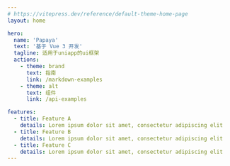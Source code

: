 ```yaml
---
# https://vitepress.dev/reference/default-theme-home-page
layout: home

hero:
  name: 'Papaya'
  text: '基于 Vue 3 开发'
  tagline: 适用于uniapp的ui框架
  actions:
    - theme: brand
      text: 指南
      link: /markdown-examples
    - theme: alt
      text: 组件
      link: /api-examples

features:
  - title: Feature A
    details: Lorem ipsum dolor sit amet, consectetur adipiscing elit
  - title: Feature B
    details: Lorem ipsum dolor sit amet, consectetur adipiscing elit
  - title: Feature C
    details: Lorem ipsum dolor sit amet, consectetur adipiscing elit
---
```

